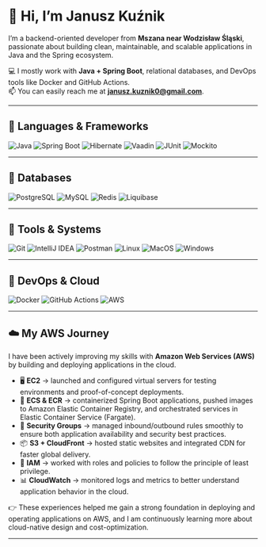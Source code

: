 # 👋 Hi, I’m Janusz Kuźnik

I’m a backend-oriented developer from **Mszana near Wodzisław Śląski**, passionate about building clean, maintainable, and scalable applications in Java and the Spring ecosystem.  

💻 I mostly work with **Java + Spring Boot**, relational databases, and DevOps tools like Docker and GitHub Actions.  
📫 You can easily reach me at **janusz.kuznik0@gmail.com**.  

---

## 🔹 Languages & Frameworks
![Java](https://img.shields.io/badge/Java-ED8B00?style=for-the-badge&logo=java&logoColor=white)
![Spring Boot](https://img.shields.io/badge/Spring_Boot-6DB33F?style=for-the-badge&logo=spring-boot&logoColor=white)
![Hibernate](https://img.shields.io/badge/Hibernate-59666C?style=for-the-badge&logo=hibernate&logoColor=white)
![Vaadin](https://img.shields.io/badge/Vaadin-00B4F0?style=for-the-badge&logo=vaadin&logoColor=white)
![JUnit](https://img.shields.io/badge/JUnit-25A162?style=for-the-badge&logo=junit5&logoColor=white)
![Mockito](https://img.shields.io/badge/Mockito-FF9900?style=for-the-badge&logo=mockito&logoColor=white)

---

## 🔹 Databases
![PostgreSQL](https://img.shields.io/badge/PostgreSQL-336791?style=for-the-badge&logo=postgresql&logoColor=white)
![MySQL](https://img.shields.io/badge/MySQL-4479A1?style=for-the-badge&logo=mysql&logoColor=white)
![Redis](https://img.shields.io/badge/Redis-DC382D?style=for-the-badge&logo=redis&logoColor=white)
![Liquibase](https://img.shields.io/badge/Liquibase-2962FF?style=for-the-badge&logo=liquibase&logoColor=white)

---

## 🔹 Tools & Systems
![Git](https://img.shields.io/badge/Git-F05032?style=for-the-badge&logo=git&logoColor=white)
![IntelliJ IDEA](https://img.shields.io/badge/IntelliJ_IDEA-000000.svg?style=for-the-badge&logo=intellij-idea&logoColor=white)
![Postman](https://img.shields.io/badge/Postman-FF6C37?style=for-the-badge&logo=postman&logoColor=white)
![Linux](https://img.shields.io/badge/Linux-FCC624?style=for-the-badge&logo=linux&logoColor=black)
![MacOS](https://img.shields.io/badge/macOS-000000?style=for-the-badge&logo=apple&logoColor=white)
![Windows](https://img.shields.io/badge/Windows-0078D6?style=for-the-badge&logo=windows&logoColor=white)

---

## 🔹 DevOps & Cloud
![Docker](https://img.shields.io/badge/Docker-2496ED?style=for-the-badge&logo=docker&logoColor=white)
![GitHub Actions](https://img.shields.io/badge/GitHub_Actions-2088FF?style=for-the-badge&logo=github-actions&logoColor=white)
![AWS](https://img.shields.io/badge/Amazon_AWS-232F3E?style=for-the-badge&logo=amazon-aws&logoColor=white)

---

## ☁️ My AWS Journey

I have been actively improving my skills with **Amazon Web Services (AWS)** by building and deploying applications in the cloud.  

- 🖥 **EC2** → launched and configured virtual servers for testing environments and proof-of-concept deployments.  
- 🐳 **ECS & ECR** → containerized Spring Boot applications, pushed images to Amazon Elastic Container Registry, and orchestrated services in Elastic Container Service (Fargate).  
- 🔐 **Security Groups** → managed inbound/outbound rules smoothly to ensure both application availability and security best practices.  
- 📦 **S3 + CloudFront** → hosted static websites and integrated CDN for faster global delivery.  
- 🔑 **IAM** → worked with roles and policies to follow the principle of least privilege.  
- 📊 **CloudWatch** → monitored logs and metrics to better understand application behavior in the cloud.  

👉 These experiences helped me gain a strong foundation in deploying and operating applications on AWS, and I am continuously learning more about cloud-native design and cost-optimization.

---
